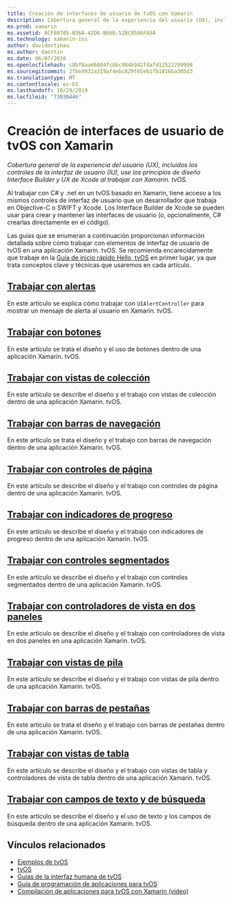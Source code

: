 ```yaml
---
title: Creación de interfaces de usuario de tvOS con Xamarin
description: Cobertura general de la experiencia del usuario (UX), incluidos los controles de la interfaz de usuario (IU), use los principios de diseño Interface Builder y UX de Xcode al trabajar con Xamarin. tvOS.
ms.prod: xamarin
ms.assetid: 8CF80705-B36A-42D6-B66B-52BC8586FA5A
ms.technology: xamarin-ios
author: davidortinau
ms.author: daortin
ms.date: 06/07/2016
ms.openlocfilehash: c8bf8aad6804fcbbc984b942fdafd12522299998
ms.sourcegitcommit: 2fbe4932a319af4ebc829f65eb1fb1816ba305d3
ms.translationtype: MT
ms.contentlocale: es-ES
ms.lasthandoff: 10/29/2019
ms.locfileid: "73030446"
---
```

# <a name="building-tvos-user-interfaces-with-xamarin"></a>Creación de interfaces de usuario de tvOS con Xamarin

_Cobertura general de la experiencia del usuario (UX), incluidos los controles de la interfaz de usuario (IU), use los principios de diseño Interface Builder y UX de Xcode al trabajar con Xamarin. tvOS._

Al trabajar con C# y .net en un tvOS basado en Xamarin, tiene acceso a los mismos controles de interfaz de usuario que un desarrollador que trabaja en Objective-C o SWIFT y Xcode. Los Interface Builder de Xcode se pueden usar para crear y mantener las interfaces de usuario (o, opcionalmente, C# crearlas directamente en el código).

Las guías que se enumeran a continuación proporcionan información detallada sobre cómo trabajar con elementos de interfaz de usuario de tvOS en una aplicación Xamarin. tvOS. Se recomienda encarecidamente que trabaje en la [Guía de inicio rápido Hello, tvOS](~/ios/tvos/get-started/hello-tvos.md) en primer lugar, ya que trata conceptos clave y técnicas que usaremos en cada artículo.

## <a name="working-with-alertsiostvosuser-interfacealertsmd"></a>[Trabajar con alertas](~/ios/tvos/user-interface/alerts.md)

En este artículo se explica cómo trabajar con `UIAlertController` para mostrar un mensaje de alerta al usuario en Xamarin. tvOS.

## <a name="working-with-buttonsiostvosuser-interfacebuttonsmd"></a>[Trabajar con botones](~/ios/tvos/user-interface/buttons.md)

En este artículo se trata el diseño y el uso de botones dentro de una aplicación Xamarin. tvOS.

## <a name="working-with-collection-viewsiostvosuser-interfacecollection-viewsmd"></a>[Trabajar con vistas de colección](~/ios/tvos/user-interface/collection-views.md)

En este artículo se describe el diseño y el trabajo con vistas de colección dentro de una aplicación Xamarin. tvOS.

## <a name="working-with-navigation-barsiostvosuser-interfacenavigation-barsmd"></a>[Trabajar con barras de navegación](~/ios/tvos/user-interface/navigation-bars.md)

En este artículo se trata el diseño y el trabajo con barras de navegación dentro de una aplicación Xamarin. tvOS.

## <a name="working-with-page-controlsiostvosuser-interfacepage-controlsmd"></a>[Trabajar con controles de página](~/ios/tvos/user-interface/page-controls.md)

En este artículo se describe el diseño y el trabajo con controles de página dentro de una aplicación Xamarin. tvOS.

## <a name="working-with-progress-indicatorsiostvosuser-interfaceprogress-indicatorsmd"></a>[Trabajar con indicadores de progreso](~/ios/tvos/user-interface/progress-indicators.md)

En este artículo se describe el diseño y el trabajo con indicadores de progreso dentro de una aplicación Xamarin. tvOS.

## <a name="working-with-segmented-controlsiostvosuser-interfacesegmented-controlsmd"></a>[Trabajar con controles segmentados](~/ios/tvos/user-interface/segmented-controls.md)

En este artículo se describe el diseño y el trabajo con controles segmentados dentro de una aplicación Xamarin. tvOS.

## <a name="working-with-split-view-controllersiostvosuser-interfacesplit-viewsmd"></a>[Trabajar con controladores de vista en dos paneles](~/ios/tvos/user-interface/split-views.md)

En este artículo se describe el diseño y el trabajo con controladores de vista en dos paneles en una aplicación Xamarin. tvOS.

## <a name="working-with-stack-viewsiostvosuser-interfacestacked-viewsmd"></a>[Trabajar con vistas de pila](~/ios/tvos/user-interface/stacked-views.md)

En este artículo se describe el diseño y el trabajo con vistas de pila dentro de una aplicación Xamarin. tvOS.

## <a name="working-with-tab-barsiostvosuser-interfacetab-barsmd"></a>[Trabajar con barras de pestañas](~/ios/tvos/user-interface/tab-bars.md)

En este artículo se trata el diseño y el trabajo con barras de pestañas dentro de una aplicación Xamarin. tvOS.

## <a name="working-with-table-viewsiostvosuser-interfacetable-viewsmd"></a>[Trabajar con vistas de tabla](~/ios/tvos/user-interface/table-views.md)

En este artículo se describe el diseño y el trabajo con vistas de tabla y controladores de vista de tabla dentro de una aplicación Xamarin. tvOS.

## <a name="working-with-text-and-search-fieldsiostvosuser-interfacetext-fields-and-searchmd"></a>[Trabajar con campos de texto y de búsqueda](~/ios/tvos/user-interface/text-fields-and-search.md)

En este artículo se describe el diseño y el uso de texto y los campos de búsqueda dentro de una aplicación Xamarin. tvOS.

## <a name="related-links"></a>Vínculos relacionados

- [Ejemplos de tvOS](https://docs.microsoft.com/samples/browse/?products=xamarin&term=Xamarin.iOS+tvOS)
- [tvOS](https://developer.apple.com/tvos/)
- [Guías de la interfaz humana de tvOS](https://developer.apple.com/tvos/human-interface-guidelines/)
- [Guía de programación de aplicaciones para tvOS](https://developer.apple.com/library/prerelease/tvos/documentation/General/Conceptual/AppleTV_PG/)
- [Compilación de aplicaciones para tvOS con Xamarin (vídeo)](https://university.xamarin.com/lightninglectures/tvos-with-xamarin)
